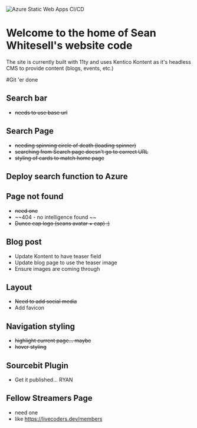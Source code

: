 ![Azure Static Web Apps CI/CD](https://github.com/devsgarage/seans-new-site/workflows/Azure%20Static%20Web%20Apps%20CI/CD/badge.svg)

# Welcome to the home of Sean Whitesell's website code
The site is currently built with 11ty and uses Kentico Kontent as it's headless CMS to provide content (blogs, events, etc.)

#Git 'er done
## Search bar 
- ~~needs to use base url~~
## Search Page
- ~~needing spinning circle of death (loading spinner)~~
- ~~searching from Search page doesn't go to correct URL~~
- ~~styling of cards to match home page~~
## Deploy search function to Azure
## Page not found
- ~~need one~~
- ~~404 - no intelligence found ~~
- ~~Dunce cap logo (seans avatar + cap) :)~~
## Blog post
- Update Kontent to have teaser field
- Update blog page to use the teaser image
- Ensure images are coming through
## Layout
- ~~Need to add social media~~
- Add favicon
## Navigation styling
- ~~highlight current page... maybe~~
- ~~hover styling~~
## Sourcebit Plugin
- Get it published... RYAN
## Fellow Streamers Page
- need one
- like https://livecoders.dev/members

  
